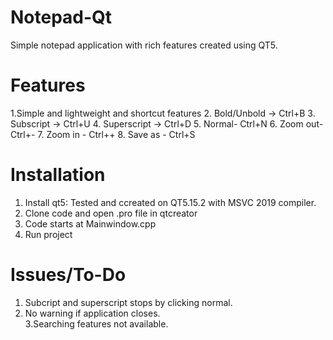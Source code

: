 # Notepad-Qt
Simple notepad application with rich features created using QT5.


# Features
1.Simple and lightweight and shortcut features
2. Bold/Unbold -> Ctrl+B
3. Subscript -> Ctrl+U
4. Superscript -> Ctrl+D
5. Normal- Ctrl+N
6. Zoom out- Ctrl+-
7. Zoom in - Ctrl++
8. Save as - Ctrl+S


# Installation
1. Install qt5:
   Tested and ccreated on QT5.15.2 with MSVC 2019 compiler.
2. Clone code and open .pro file in qtcreator
3. Code starts at Mainwindow.cpp
4. Run project

# Issues/To-Do
1. Subcript and superscript stops by clicking normal.
2. No warning if application closes.<br>
3.Searching features not available.
